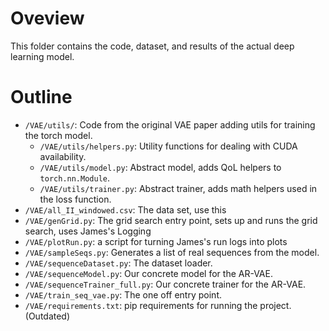 
# Oveview

This folder contains the code, dataset, and results of the actual deep learning model.

# Outline

* `/VAE/utils/`: Code from the original VAE paper adding utils for training the torch model.
    * `/VAE/utils/helpers.py`: Utility functions for dealing with CUDA availability.
    * `/VAE/utils/model.py`: Abstract model, adds QoL helpers to `torch.nn.Module`.
    * `/VAE/utils/trainer.py`: Abstract trainer, adds math helpers used in the loss function.
* `/VAE/all_II_windowed.csv`: The data set, use this
* `/VAE/genGrid.py`: The grid search entry point, sets up and runs the grid search, uses James's Logging
* `/VAE/plotRun.py`: a script for turning James's run logs into plots
* `/VAE/sampleSeqs.py`: Generates a list of real sequences from the model.
* `/VAE/sequenceDataset.py`: The dataset loader. 
* `/VAE/sequenceModel.py`: Our concrete model for the AR-VAE. 
* `/VAE/sequenceTrainer_full.py`: Our concrete trainer for the AR-VAE. 
* `/VAE/train_seq_vae.py`: The one off entry point.
* `/VAE/requirements.txt`: pip requirements for running the project. (Outdated)